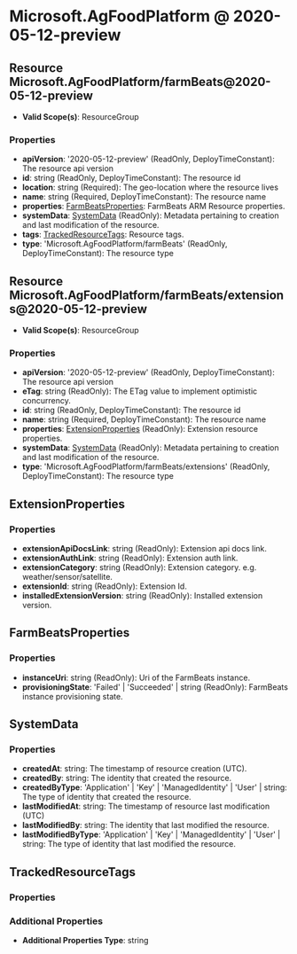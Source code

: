 # Microsoft.AgFoodPlatform @ 2020-05-12-preview

## Resource Microsoft.AgFoodPlatform/farmBeats@2020-05-12-preview
* **Valid Scope(s)**: ResourceGroup
### Properties
* **apiVersion**: '2020-05-12-preview' (ReadOnly, DeployTimeConstant): The resource api version
* **id**: string (ReadOnly, DeployTimeConstant): The resource id
* **location**: string (Required): The geo-location where the resource lives
* **name**: string (Required, DeployTimeConstant): The resource name
* **properties**: [FarmBeatsProperties](#farmbeatsproperties): FarmBeats ARM Resource properties.
* **systemData**: [SystemData](#systemdata) (ReadOnly): Metadata pertaining to creation and last modification of the resource.
* **tags**: [TrackedResourceTags](#trackedresourcetags): Resource tags.
* **type**: 'Microsoft.AgFoodPlatform/farmBeats' (ReadOnly, DeployTimeConstant): The resource type

## Resource Microsoft.AgFoodPlatform/farmBeats/extensions@2020-05-12-preview
* **Valid Scope(s)**: ResourceGroup
### Properties
* **apiVersion**: '2020-05-12-preview' (ReadOnly, DeployTimeConstant): The resource api version
* **eTag**: string (ReadOnly): The ETag value to implement optimistic concurrency.
* **id**: string (ReadOnly, DeployTimeConstant): The resource id
* **name**: string (Required, DeployTimeConstant): The resource name
* **properties**: [ExtensionProperties](#extensionproperties) (ReadOnly): Extension resource properties.
* **systemData**: [SystemData](#systemdata) (ReadOnly): Metadata pertaining to creation and last modification of the resource.
* **type**: 'Microsoft.AgFoodPlatform/farmBeats/extensions' (ReadOnly, DeployTimeConstant): The resource type

## ExtensionProperties
### Properties
* **extensionApiDocsLink**: string (ReadOnly): Extension api docs link.
* **extensionAuthLink**: string (ReadOnly): Extension auth link.
* **extensionCategory**: string (ReadOnly): Extension category. e.g. weather/sensor/satellite.
* **extensionId**: string (ReadOnly): Extension Id.
* **installedExtensionVersion**: string (ReadOnly): Installed extension version.

## FarmBeatsProperties
### Properties
* **instanceUri**: string (ReadOnly): Uri of the FarmBeats instance.
* **provisioningState**: 'Failed' | 'Succeeded' | string (ReadOnly): FarmBeats instance provisioning state.

## SystemData
### Properties
* **createdAt**: string: The timestamp of resource creation (UTC).
* **createdBy**: string: The identity that created the resource.
* **createdByType**: 'Application' | 'Key' | 'ManagedIdentity' | 'User' | string: The type of identity that created the resource.
* **lastModifiedAt**: string: The timestamp of resource last modification (UTC)
* **lastModifiedBy**: string: The identity that last modified the resource.
* **lastModifiedByType**: 'Application' | 'Key' | 'ManagedIdentity' | 'User' | string: The type of identity that last modified the resource.

## TrackedResourceTags
### Properties
### Additional Properties
* **Additional Properties Type**: string

